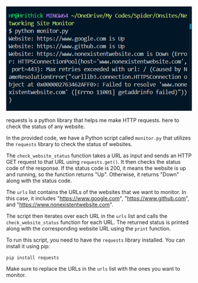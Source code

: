 ![alt text](image.png)

requests is a python library that helps me make HTTP requests.
here to check the status of any website.

In the provided code, we have a Python script called `monitor.py` that utilizes the `requests` library to check the status of websites.

The `check_website_status` function takes a URL as input and sends an HTTP GET request to that URL using `requests.get()`. It then checks the status code of the response. If the status code is 200, it means the website is up and running, so the function returns "Up". Otherwise, it returns "Down" along with the status code.

The `urls` list contains the URLs of the websites that we want to monitor. In this case, it includes "https://www.google.com", "https://www.github.com", and "https://www.nonexistentwebsite.com".

The script then iterates over each URL in the `urls` list and calls the `check_website_status` function for each URL. The returned status is printed along with the corresponding website URL using the `print` function.

To run this script, you need to have the `requests` library installed. You can install it using pip:

```
pip install requests
```

Make sure to replace the URLs in the `urls` list with the ones you want to monitor.



